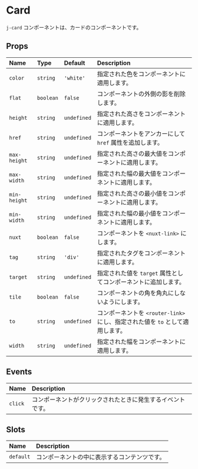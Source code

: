 # Card

`j-card` コンポーネントは、カードのコンポーネントです。

## Props

|Name|Type|Default|Description|
|:--|:--|:--|:--|
|`color`|`string`|`'white'`|指定された色をコンポーネントに適用します。|
|`flat`|`boolean`|`false`|コンポーネントの外側の影を削除します。|
|`height`|`string`|`undefined`|指定された高さをコンポーネントに適用します。|
|`href`|`string`|`undefined`|コンポーネントをアンカーにして `href` 属性を追加します。|
|`max-height`|`string`|`undefined`|指定された高さの最大値をコンポーネントに適用します。|
|`max-width`|`string`|`undefined`|指定された幅の最大値をコンポーネントに適用します。|
|`min-height`|`string`|`undefined`|指定された高さの最小値をコンポーネントに適用します。|
|`min-width`|`string`|`undefined`|指定された幅の最小値をコンポーネントに適用します。|
|`nuxt`|`boolean`|`false`|コンポーネントを `<nuxt-link>` にします。|
|`tag`|`string`|`'div'`|指定されたタグをコンポーネントに適用します。|
|`target`|`string`|`undefined`|指定された値を `target` 属性としてコンポーネントに追加します。|
|`tile`|`boolean`|`false`|コンポーネントの角を角丸にしないようにします。|
|`to`|`string`|`undefined`|コンポーネントを `<router-link>` にし、指定された値を `to` として適用します。|
|`width`|`string`|`undefined`|指定された幅をコンポーネントに適用します。|

## Events

|Name|Description|
|:--|:--|
|`click`|コンポーネントがクリックされたときに発生するイベントです。|

## Slots

|Name|Description|
|:--|:--|
|`default`|コンポーネントの中に表示するコンテンツです。|
